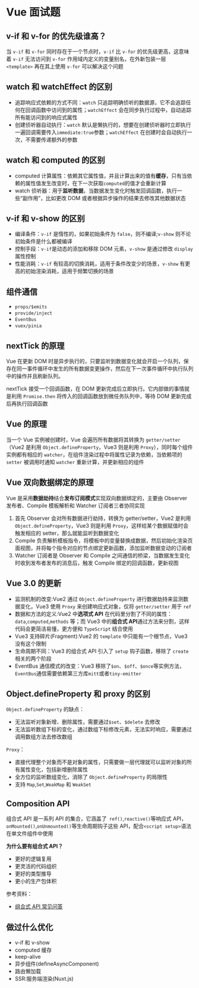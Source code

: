 # Vue 面试题

## v-if 和 v-for 的优先级谁高？

当 `v-if` 和 `v-for` 同时存在于一个节点时，`v-if` 比 `v-for` 的优先级更高，这意味着 `v-if` 无法访问到 `v-for` 作用域内定义的变量别名，在外新包装一层 `<template>` 再在其上使用 `v-for` 可以解决这个问题

## watch 和 watchEffect 的区别

- 追踪响应式依赖的方式不同：`watch` 只追踪明确侦听的数据源，它不会追踪任何在回调函数中访问到的属性；`watchEffect` 会在同步执行过程中，自动追踪所有能访问到的响应式属性
- 创建侦听器自动执行：`watch` 默认是懒执行的，想要在创建侦听器时立即执行一遍回调需要传入`immediate:true`参数；`watchEffect` 在创建时会自动执行一次，不需要传递额外的参数

## watch 和 computed 的区别

- computed 计算属性：依赖其它属性值，并且计算出来的值有**缓存**，只有当依赖的属性值发生改变时，在下一次获取`computed`的值才会重新计算
- watch 侦听器：用于**监听数据**，当数据发生变化时触发回调函数，执行一些“副作用”，比如更改 DOM 或者根据异步操作的结果去修改其他数据状态

## v-if 和 v-show 的区别

- 编译条件：`v-if` 是惰性的，如果初始条件为 `false`，则不编译;`v-show` 则不论初始条件是什么都被编译
- 控制手段：`v-if`是动态的添加和移除 DOM 元素，`v-show` 是通过修改 `display` 属性控制
- 性能消耗：`v-if` 有较高的切换消耗，适用于条件改变少的场景，`v-show` 有更高的初始渲染消耗，适用于频繁切换的场景

## 组件通信

- `props/$emits`
- `provide/inject`
- `EventBus`
- `vuex/pinia`

## nextTick 的原理

Vue 在更新 DOM 时是异步执行的，只要监听到数据变化就会开启一个队列，保存在同一事件循环中发生的所有数据变更操作，然后在下一次事件循环中执行队列中的操作并且刷新队列。

nextTick 接受一个回调函数，在 DOM 更新完成后立即执行。它内部做的事情就是利用 `Promise.then` 将传入的回调函数放到微任务队列中，等待 DOM 更新完成后再执行回调函数

## Vue 的原理

当一个 Vue 实例被创建时，Vue 会遍历所有数据将其转换为 `getter/setter`（Vue2 是利用 `Object.defineProperty`，Vue3 则是利用 `Proxy`），同时每个组件实例都有相应的 `watcher`，在组件渲染过程中将属性记录为依赖，当依赖项的 `setter` 被调用时通知 `watcher` 重新计算，并更新相应的组件

## Vue 双向数据绑定的原理

Vue 是采用**数据劫持**结合**发布订阅模式**实现双向数据绑定的，主要由 Observer 发布者、Compile 模板解析和 Watcher 订阅者三者协同实现

1. 首先 Observer 会对所有数据进行劫持，转换为 getter/setter，Vue2 是利用 `Object.defineProperty`，Vue3 则是利用 `Proxy`，这样给某个数据赋值时会触发相应的 setter，那么就能监听到数据变化
2. Compile 负责解析模板指令，将模板中的变量替换成数据，然后初始化渲染页面视图，并将每个指令对应的节点绑定更新函数，添加监听数据变动的订阅者
3. Watcher 订阅者是 Observer 和 Compile 之间通信的桥梁，当数据发生变化时收到发布者发布的消息后，触发 Compile 绑定的回调函数，更新视图

## Vue 3.0 的更新

- 监测机制的改变:Vue2 通过 `Object.defineProperty` 进行数据劫持来监测数据变化，Vue3 使用 `Proxy` 来创建响应式对象，仅将 `getter/setter` 用于 `ref`
- 数据和方法的定义:Vue2 中**选项式 API** 在代码里分割了不同的属性：`data`,`computed`,`methods` 等；而 Vue3 中的**组合式 API**通过方法来分割，这样代码会更简洁易懂，更方便和 `TypeScript` 结合使用
- Vue3 支持碎片(Fragment):Vue2 的 `template` 中只能有一个根节点，Vue3 没有这个限制
- 生命周期不同：Vue3 的组合式 API 引入了 `setup` 钩子函数，移除了 `create` 相关的两个阶段
- EventBus 通信模式的改变：Vue3 移除了`$on`、`$off`、`$once`等实例方法，`EventBus`通信需要依赖第三方库`mitt`或者`tiny-emitter`

## Object.defineProperty 和 proxy 的区别

`Object.defineProperty` 的缺点：

- 无法监听对象新增、删除属性，需要通过`$set`、`$delete` 去修改
- 无法监听数组下标的变化，通过数组下标修改元素，无法实时响应，需要通过调用数组方法去修改数组

`Proxy`：

- 直接代理整个对象而不是对象的属性，只需要做一层代理就可以监听对象的所有属性变化，包括新增删除属性
- 全方位的监听数组变化，消除了 `Object.defineProperty` 的局限性
- 支持 `Map`,`Set`,`WeakMap` 和 `WeakSet`

## Composition API

组合式 API 是一系列 API 的集合，它涵盖了` ref()`,`reactive()`等响应式 API，`onMounted()`,`onUnmounted()`等生命周期钩子这些 API，配合`<script setup>`语法在单文件组件中使用

**为什么要有组合式 API？**

- 更好的逻辑复用
- 更灵活的代码组织
- 更好的类型推导
- 更小的生产包体积

参考资料：

- [组合式 API 常见问答](https://cn.vuejs.org/guide/extras/composition-api-faq.html)

## 做过什么优化

- v-if 和 v-show
- computed 缓存
- keep-alive
- 异步组件(defineAsyncComponent)
- 路由懒加载
- SSR:服务端渲染(Nuxt.js)
